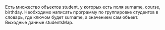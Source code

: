 Есть множество объектов student, у которых есть поля surname, course, birthday.
Необходимо написать программу по группировке студентов в словарь,
где ключoм будет surname, а значением сам объект.
Выходные данные studentsMap.
